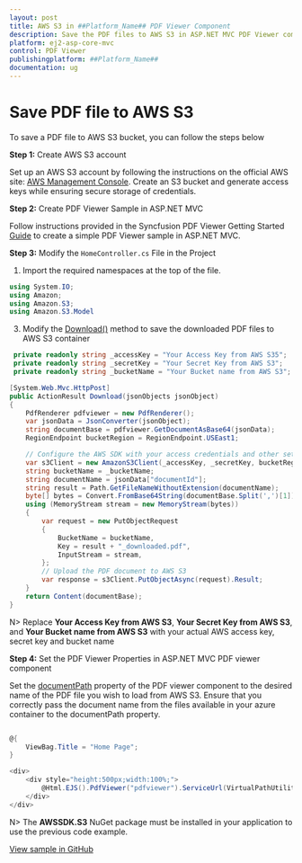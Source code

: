 ```yaml
---
layout: post
title: AWS S3 in ##Platform_Name## PDF Viewer Component
description: Save the PDF files to AWS S3 in ASP.NET MVC PDF Viewer component of Syncfusion Essential JS 2 and more.
platform: ej2-asp-core-mvc
control: PDF Viewer
publishingplatform: ##Platform_Name##
documentation: ug
---
```


# Save PDF file to AWS S3

To save a PDF file to AWS S3 bucket, you can follow the steps below

**Step 1:** Create AWS S3 account 

 Set up an AWS S3 account by following the instructions on the official AWS site: [AWS Management Console](https://docs.aws.amazon.com/AmazonS3/latest/userguide/Welcome.html). Create an S3 bucket and generate access keys while ensuring secure storage of credentials.

**Step 2:** Create PDF Viewer Sample in ASP.NET MVC

Follow instructions provided in the Syncfusion PDF Viewer Getting Started [Guide](https://ej2.syncfusion.com/aspnetmvc/documentation/pdfviewer/getting-started-with-server-backed#integrate-pdf-viewer-into-an-aspnet-mvc-application) to create a simple PDF Viewer sample in ASP.NET MVC.

**Step 3:** Modify the `HomeController.cs` File in the Project 

1. Import the required namespaces at the top of the file.

```csharp
using System.IO;
using Amazon;
using Amazon.S3;
using Amazon.S3.Model
```

3. Modify the [Download()](https://help.syncfusion.com/cr/aspnetmvc-js2/Syncfusion.EJ2.PdfViewer.PdfViewer.html#Syncfusion_EJ2_PdfViewer_PdfViewer_DownloadStart) method to save the downloaded PDF files to AWS S3 container

```csharp
 private readonly string _accessKey = "Your Access Key from AWS S35";
 private readonly string _secretKey = "Your Secret Key from AWS S3";
 private readonly string _bucketName = "Your Bucket name from AWS S3";

[System.Web.Mvc.HttpPost]
public ActionResult Download(jsonObjects jsonObject)
{
    PdfRenderer pdfviewer = new PdfRenderer();
    var jsonData = JsonConverter(jsonObject);
    string documentBase = pdfviewer.GetDocumentAsBase64(jsonData);
    RegionEndpoint bucketRegion = RegionEndpoint.USEast1;

    // Configure the AWS SDK with your access credentials and other settings
    var s3Client = new AmazonS3Client(_accessKey, _secretKey, bucketRegion);
    string bucketName = _bucketName;
    string documentName = jsonData["documentId"];
    string result = Path.GetFileNameWithoutExtension(documentName);
    byte[] bytes = Convert.FromBase64String(documentBase.Split(',')[1]);
    using (MemoryStream stream = new MemoryStream(bytes))
    {
        var request = new PutObjectRequest
        {
            BucketName = bucketName,
            Key = result + "_downloaded.pdf",
            InputStream = stream,
        };
        // Upload the PDF document to AWS S3
        var response = s3Client.PutObjectAsync(request).Result;
    }
    return Content(documentBase);
}

```

N> Replace **Your Access Key from AWS S3**, **Your Secret Key from AWS S3**, and **Your Bucket name from AWS S3** with your actual AWS access key, secret key and bucket name

**Step 4:** Set the PDF Viewer Properties in ASP.NET MVC PDF viewer component

Set the [documentPath](https://help.syncfusion.com/cr/aspnetmvc-js2/Syncfusion.EJ2.PdfViewer.PdfViewer.html#Syncfusion_EJ2_PdfViewer_PdfViewer_DocumentPath) property of the PDF viewer component to the desired name of the PDF file you wish to load from AWS S3. Ensure that you correctly pass the document name from the files available in your azure container to the documentPath property.

```csharp

@{
    ViewBag.Title = "Home Page";
}

<div>
    <div style="height:500px;width:100%;">
        @Html.EJS().PdfViewer("pdfviewer").ServiceUrl(VirtualPathUtility.ToAbsolute("~/Home/")).DocumentPath("PDF_Succinctly.pdf").Render()
    </div>
</div>

```

N> The **AWSSDK.S3** NuGet package must be installed in your application to use the previous code example.

[View sample in GitHub](https://github.com/SyncfusionExamples/open-save-pdf-documents-in-aws-s3)
